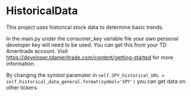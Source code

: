 # HistoricalData
This project uses historical stock data to determine basic trends.

In the main.py under the consumer_key variable file your own personal developer key will need to be used. You can get this from your TD Ameritrade account.
Visit https://developer.tdameritrade.com/content/getting-started for more information.

By changing the symbol paramater in ```self.SPY_historical_URL = self.historical_data_general.format(symbol='SPY')``` you can get data on other tickers.

